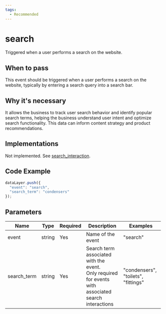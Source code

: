 ```yaml
---
tags:
  - Recommended
---
```


# search
    
Triggered when a user performs a search on the website.

## When to pass
This event should be triggered when a user performs a search on the website, typically by entering a search query into a search bar.

## Why it's necessary
It allows the business to track user search behavior and identify popular search terms, helping the business understand user intent and optimize search functionality. This data can inform content strategy and product recommendations.

## Implementations
Not implemented. See [search_interaction](./search_interaction.md).

## Code Example

```js
dataLayer.push({
  "event": "search",
  "search_term": "condensers"
});
```

## Parameters

| Name | Type | Required | Description | Examples |
|------|------|----------|-------------|----------|
| event | string | Yes | Name of the event | "search" |
| search_term | string | Yes | Search term associated with the event.<br>Only required for events with associated search interactions | "condensers", "toilets", "fittings" |
